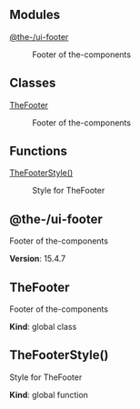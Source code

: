 <!--- Code generated by @the-/script-doc. DO NOT EDIT. -->

## Modules

<dl>
<dt><a href="#module_@the-/ui-footer">@the-/ui-footer</a></dt>
<dd><p>Footer of the-components</p>
</dd>
</dl>

## Classes

<dl>
<dt><a href="#TheFooter">TheFooter</a></dt>
<dd><p>Footer of the-components</p>
</dd>
</dl>

## Functions

<dl>
<dt><a href="#TheFooterStyle">TheFooterStyle()</a></dt>
<dd><p>Style for TheFooter</p>
</dd>
</dl>

<a name="module_@the-/ui-footer"></a>

## @the-/ui-footer
Footer of the-components

**Version**: 15.4.7  
<a name="TheFooter"></a>

## TheFooter
Footer of the-components

**Kind**: global class  
<a name="TheFooterStyle"></a>

## TheFooterStyle()
Style for TheFooter

**Kind**: global function  
